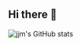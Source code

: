 ## Hi there 👋

<!--
**whwjdan/whwjdan** is a ✨ _special_ ✨ repository because its `README.md` (this file) appears on your GitHub profile.

Here are some ideas to get you started:

- 🔭 I’m currently working on ...
- 🌱 I’m currently learning ...
- 👯 I’m looking to collaborate on ...
- 🤔 I’m looking for help with ...
- 💬 Ask me about ...
- 📫 How to reach me: ...
- 😄 Pronouns: ...
- ⚡ Fun fact: ...
-->

![jjm's GitHub stats](https://github-readme-stats.vercel.app/api?username=whwjdan&count_private=true&show_icons=true&theme=onedark)

